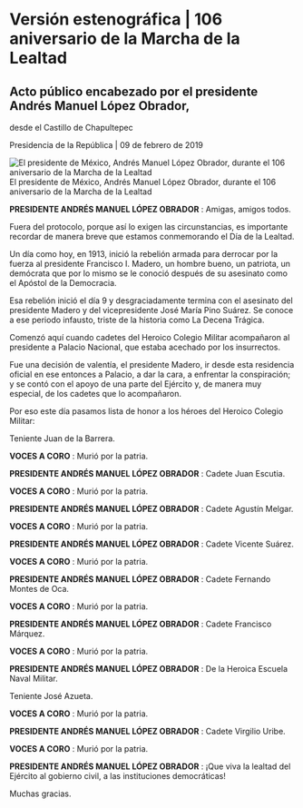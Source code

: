 #  Versión estenográfica | 106 aniversario de la Marcha de la Lealtad 

##  Acto público encabezado por el presidente Andrés Manuel López Obrador,
desde el Castillo de Chapultepec

Presidencia de la República | 09 de febrero de 2019 

![El presidente de México, Andrés Manuel López Obrador, durante el 106
aniversario de la Marcha de la
Lealtad](https://www.gob.mx/cms/uploads/article/main_image/77238/AMLO_Lealtad3.jpeg)
El presidente de México, Andrés Manuel López Obrador, durante el 106
aniversario de la Marcha de la Lealtad

**PRESIDENTE ANDRÉS MANUEL LÓPEZ OBRADOR** : Amigas, amigos todos.

Fuera del protocolo, porque así lo exigen las circunstancias, es importante
recordar de manera breve que estamos conmemorando el Día de la Lealtad.

Un día como hoy, en 1913, inició la rebelión armada para derrocar por la
fuerza al presidente Francisco I. Madero, un hombre bueno, un patriota, un
demócrata que por lo mismo se le conoció después de su asesinato como el
Apóstol de la Democracia.

Esa rebelión inició el día 9 y desgraciadamente termina con el asesinato del
presidente Madero y del vicepresidente José María Pino Suárez. Se conoce a ese
periodo infausto, triste de la historia como La Decena Trágica.

Comenzó aquí cuando cadetes del Heroico Colegio Militar acompañaron al
presidente a Palacio Nacional, que estaba acechado por los insurrectos.

Fue una decisión de valentía, el presidente Madero, ir desde esta residencia
oficial en ese entonces a Palacio, a dar la cara, a enfrentar la conspiración;
y se contó con el apoyo de una parte del Ejército y, de manera muy especial,
de los cadetes que lo acompañaron.

Por eso este día pasamos lista de honor a los héroes del Heroico Colegio
Militar:

Teniente Juan de la Barrera.

**VOCES A CORO** : Murió por la patria.

**PRESIDENTE ANDRÉS MANUEL LÓPEZ OBRADOR** : Cadete Juan Escutia.

**VOCES A CORO** : Murió por la patria.

**PRESIDENTE ANDRÉS MANUEL LÓPEZ OBRADOR** : Cadete Agustín Melgar.

**VOCES A CORO** : Murió por la patria.

**PRESIDENTE ANDRÉS MANUEL LÓPEZ OBRADOR** : Cadete Vicente Suárez.

**VOCES A CORO** : Murió por la patria.

**PRESIDENTE ANDRÉS MANUEL LÓPEZ OBRADOR** : Cadete Fernando Montes de Oca.

**VOCES A CORO** : Murió por la patria.

**PRESIDENTE ANDRÉS MANUEL LÓPEZ OBRADOR** : Cadete Francisco Márquez.

**VOCES A CORO** : Murió por la patria.

**PRESIDENTE ANDRÉS MANUEL LÓPEZ OBRADOR** : De la Heroica Escuela Naval
Militar.

Teniente José Azueta.

**VOCES A CORO** : Murió por la patria.

**PRESIDENTE ANDRÉS MANUEL LÓPEZ OBRADOR** : Cadete Virgilio Uribe.

**VOCES A CORO** : Murió por la patria.

**PRESIDENTE ANDRÉS MANUEL LÓPEZ OBRADOR** : ¡Que viva la lealtad del Ejército
al gobierno civil, a las instituciones democráticas!

Muchas gracias.

